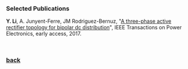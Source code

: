 <br />

### Selected Publications
  
**Y. Li**, A. Junyent-Ferre, JM Rodriguez-Bernuz, "[A three-phase active rectifier topology for bipolar dc distribution](http://ieeexplore.ieee.org/document/7921443/#full-text-section)", IEEE Transactions on Power Electronics, early access, 2017.  

<br />

### [back](https://yt-li.github.io/)
